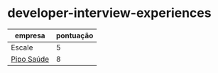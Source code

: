 # developer-interview-experiences

| empresa | pontuação |
| --- | --- |
| Escale | 5 |
| [Pipo Saúde](https://www.piposaude.com.br/) | 8 |

